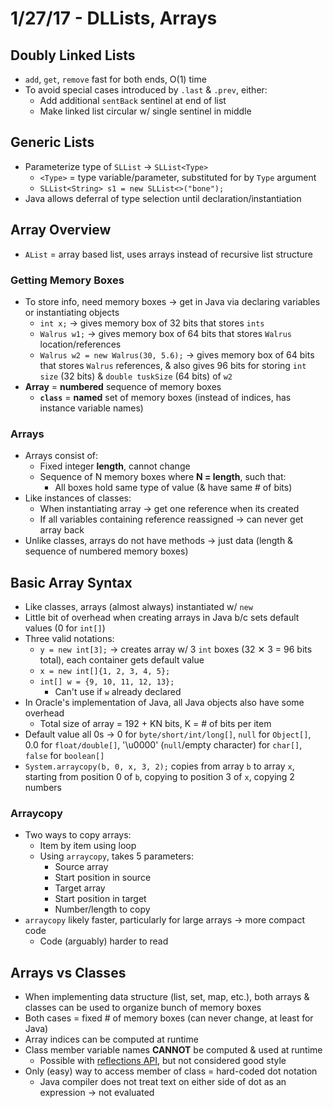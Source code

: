# 1/27/17 - DLLists, Arrays

## Doubly Linked Lists
* `add`, `get`, `remove` fast for both ends, O(1) time
* To avoid special cases introduced by `.last` & `.prev`, either:
    * Add additional `sentBack` sentinel at end of list
    * Make linked list circular w/ single sentinel in middle


## Generic Lists
* Parameterize type of `SLList` → `SLList<Type>`
    * `<Type>` = type variable/parameter, substituted for by `Type` argument
    * `SLList<String> s1 = new SLList<>("bone");`
* Java allows deferral of type selection until declaration/instantiation


## Array Overview
* `AList` = array based list, uses arrays instead of recursive list structure

### Getting Memory Boxes
* To store info, need memory boxes → get in Java via declaring variables or instantiating objects
    * `int x;` → gives memory box of 32 bits that stores `ints`
    * `Walrus w1;` → gives memory box of 64 bits that stores `Walrus` location/references
    * `Walrus w2 = new Walrus(30, 5.6);` → gives memory box of 64 bits that stores `Walrus` references, & also gives 96 bits for storing `int size` (32 bits) & `double tuskSize` (64 bits) of `w2`
* **Array** = **numbered** sequence of memory boxes
    * **`class`** = **named** set of memory boxes (instead of indices, has instance variable names)

### Arrays
* Arrays consist of:
    * Fixed integer **length**, cannot change
    * Sequence of N memory boxes where **N = length**, such that:
        * All boxes hold same type of value (& have same # of bits)
* Like instances of classes:
    * When instantiating array → get one reference when its created
    * If all variables containing reference reassigned → can never get array back
* Unlike classes, arrays do not have methods → just data (length & sequence of numbered memory boxes)


## Basic Array Syntax
* Like classes, arrays (almost always) instantiated w/ `new`
* Little bit of overhead when creating arrays in Java b/c sets default values (0 for `int[]`)
* Three valid notations:
    * `y = new int[3];` → creates array w/ 3 `int` boxes (32 ✕ 3 = 96 bits total), each container gets default value
    * `x = new int[]{1, 2, 3, 4, 5};`
    * `int[] w = {9, 10, 11, 12, 13};`
        * Can't use if `w` already declared
* In Oracle's implementation of Java, all Java objects also have some overhead
    * Total size of array = 192 + KN bits, K = # of bits per item
* Default value all 0s → 0 for `byte/short/int/long[]`, `null` for `Object[]`, 0.0 for `float/double[]`, '\u0000' (`null`/empty character) for `char[]`, `false` for `boolean[]`
* `System.arraycopy(b, 0, x, 3, 2);` copies from array `b` to array `x`, starting from position 0 of `b`, copying to position 3 of `x`, copying 2 numbers

### Arraycopy
* Two ways to copy arrays:
    * Item by item using loop
    * Using `arraycopy`, takes 5 parameters:
        * Source array
        * Start position in source
        * Target array
        * Start position in target
        * Number/length to copy
* `arraycopy` likely faster, particularly for large arrays → more compact code
    * Code (arguably) harder to read


## Arrays vs Classes
* When implementing data structure (list, set, map, etc.), both arrays & classes can be used to organize bunch of memory boxes
* Both cases = fixed # of memory boxes (can never change, at least for Java)
* Array indices can be computed at runtime
* Class member variable names **CANNOT** be computed & used at runtime
    * Possible with [reflections API](https://docs.oracle.com/javase/tutorial/reflect/member/fieldValues.html), but not considered good style
* Only (easy) way to access member of class = hard-coded dot notation
    * Java compiler does not treat text on either side of dot as an expression → not evaluated
